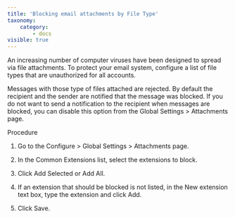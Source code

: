```yaml
---
title: 'Blocking email attachments by File Type'
taxonomy:
    category:
        - docs
visible: true
---
```


An increasing number of computer viruses have been designed to spread via file attachments. To protect your email system, configure a list of file types that are unauthorized for all accounts.

Messages with those type of files attached are rejected. By default the recipient and the sender are notified that the message was blocked. If you do not want to send a notification to the recipient when messages are blocked, you can disable this option from the Global Settings > Attachments page.

Procedure

1.  Go to the <span class="attribute">Configure > Global Settings > Attachments</span> page.

2.  In the <span class="attribute">Common Extensions</span> list, select the extensions to block.

3.  Click <span class="attribute">Add Selected</span> or <span class="attribute">Add All</span>.

4.  If an extension that should be blocked is not listed, in the <span class="attribute">New extension</span> text box, type the extension and click <span class="attribute">Add</span>.

5.  Click <span class="attribute">Save</span>.